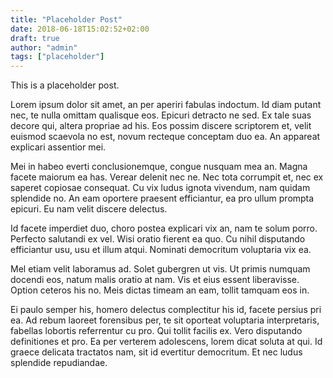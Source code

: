 ```yaml
---
title: "Placeholder Post"
date: 2018-06-18T15:02:52+02:00
draft: true
author: "admin"
tags: ["placeholder"]
---
```


This is a placeholder post. 

Lorem ipsum dolor sit amet, an per aperiri fabulas indoctum. Id diam putant nec, te nulla omittam qualisque eos. Epicuri detracto ne sed. Ex tale suas decore qui, altera propriae ad his. Eos possim discere scriptorem et, velit euismod scaevola no est, novum recteque conceptam duo ea. An appareat explicari assentior mei.

Mei in habeo everti conclusionemque, congue nusquam mea an. Magna facete maiorum ea has. Verear delenit nec ne. Nec tota corrumpit et, nec ex saperet copiosae consequat. Cu vix ludus ignota vivendum, nam quidam splendide no. An eam oportere praesent efficiantur, ea pro ullum prompta epicuri. Eu nam velit discere delectus.

Id facete imperdiet duo, choro postea explicari vix an, nam te solum porro. Perfecto salutandi ex vel. Wisi oratio fierent ea quo. Cu nihil disputando efficiantur usu, usu et illum atqui. Nominati democritum voluptaria vix ea.

Mel etiam velit laboramus ad. Solet gubergren ut vis. Ut primis numquam docendi eos, natum malis oratio at nam. Vis et eius essent liberavisse. Option ceteros his no. Meis dictas timeam an eam, tollit tamquam eos in.

Ei paulo semper his, homero delectus complectitur his id, facete persius pri ea. Ad rebum laoreet forensibus per, te sit oporteat voluptaria interpretaris, fabellas lobortis referrentur cu pro. Qui tollit facilis ex. Vero disputando definitiones et pro. Ea per verterem adolescens, lorem dicat soluta at qui. Id graece delicata tractatos nam, sit id evertitur democritum. Et nec ludus splendide repudiandae.

